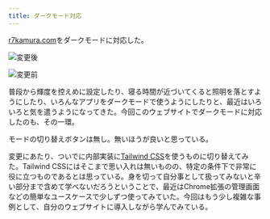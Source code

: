 ```yaml
---
title: ダークモード対応
---
```

[r7kamura.com](https://r7kamura.com/)をダークモードに対応した。

![](https://lh5.googleusercontent.com/ZcUYkvmMSKwdanBiCS_UgTnGKvMYEV9caX53gee6kp80MMtc_2sRaXD86Ti4p4lTts3iDqB0-kGXKYFpMqSazRsGiGYuBpbdfCJnYI_cUctFKgRl_8eu_plgrwNTIk5dJz2DcYZZaw1nJ5nPYjqdEbWifuO5CgyGDVbVgXu0oTIYckwKY67cGcEWXlGP "変更後")

![](https://lh3.googleusercontent.com/CIDQxu2gm-OVbeNxNQ0mV5U5QAc4gNsPK-wOc8mjz60MjVBJfgrF87fh02yytwA9tdmjeiI75oAih7cv6Bmqk6DtBh8xob8MzKLEk4y4zCXgNrbABcMI45E_fB2MyWvADnKTstTFO8AkKyzVo4LZMJts6Rfn3ZcPjufxH-B3rftHRsnswnytdkjLRhPz "変更前")

普段から輝度を控えめに設定したり、寝る時間が近づいてくると照明を落とすようにしたり、いろんなアプリをダークモードで使うようにしたりと、最近はいろいろと気を遣うようになってきた。今回このウェブサイトでダークモードに対応したのも、その一環。

モードの切り替えボタンは無し。無いほうが良いと思っている。

変更にあたり、ついでに内部実装に[Tailwind CSS](https://tailwindcss.com/)を使うものに切り替えてみた。Tailwind CSSにはそこまで思い入れは無いものの、特定の条件下で非常に役に立つものであるとは思っている。身を切って自分事として扱ってみないと辛い部分まで含めて学べないだろうということで、最近はChrome拡張の管理画面などの簡単なユースケースで少しずつ使ってみていた。今回はもう少し複雑な事例として、自分のウェブサイトに導入しながら学んでみている。
